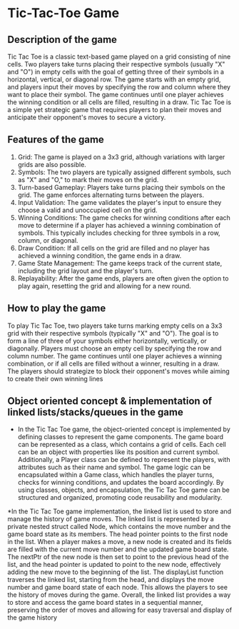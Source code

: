# Tic-Tac-Toe Game 
## Description of the game 

Tic Tac Toe is a classic text-based game played on a grid consisting of nine cells. Two players take turns placing their respective symbols (usually "X" and "O") in empty cells with the goal of getting three of their symbols in a horizontal, vertical, or diagonal row. The game starts with an empty grid, and players input their moves by specifying the row and column where they want to place their symbol. The game continues until one player achieves the winning condition or all cells are filled, resulting in a draw. Tic Tac Toe is a simple yet strategic game that requires players to plan their moves and anticipate their opponent's moves to secure a victory.


## Features of the game 

1) Grid: The game is played on a 3x3 grid, although variations with larger grids are also possible.
2) Symbols: The two players are typically assigned different symbols, such as "X" and "O," to mark their moves on the grid.
3) Turn-based Gameplay: Players take turns placing their symbols on the grid. The game enforces alternating turns between the players.
4) Input Validation: The game validates the player's input to ensure they choose a valid and unoccupied cell on the grid.
5) Winning Conditions: The game checks for winning conditions after each move to determine if a player has achieved a winning combination of symbols. This typically includes checking for three symbols in a row, column, or diagonal.
6) Draw Condition: If all cells on the grid are filled and no player has achieved a winning condition, the game ends in a draw.
7) Game State Management: The game keeps track of the current state, including the grid layout and the player's turn.
8) Replayability: After the game ends, players are often given the option to play again, resetting the grid and allowing for a new round.

## How to play the game 

To play Tic Tac Toe, two players take turns marking empty cells on a 3x3 grid with their respective symbols (typically "X" and "O"). The goal is to form a line of three of your symbols either horizontally, vertically, or diagonally. Players must choose an empty cell by specifying the row and column number. The game continues until one player achieves a winning combination, or if all cells are filled without a winner, resulting in a draw. The players should strategize to block their opponent's moves while aiming to create their own winning lines


## Object oriented concept & implementation of linked lists/stacks/queues in the game

* In the Tic Tac Toe game, the object-oriented concept is implemented by defining classes to represent the game components. The game board can be represented as a class, which contains a grid of cells. Each cell can be an object with properties like its position and current symbol. Additionally, a Player class can be defined to represent the players, with attributes such as their name and symbol. The game logic can be encapsulated within a Game class, which handles the player turns, checks for winning conditions, and updates the board accordingly. By using classes, objects, and encapsulation, the Tic Tac Toe game can be structured and organized, promoting code reusability and modularity.

*In the Tic Tac Toe game implementation, the linked list is used to store and manage the history of game moves. The linked list is represented by a private nested struct called Node, which contains the move number and the game board state as its members. The head pointer points to the first node in the list. When a player makes a move, a new node is created and its fields are filled with the current move number and the updated game board state. The nextPtr of the new node is then set to point to the previous head of the list, and the head pointer is updated to point to the new node, effectively adding the new move to the beginning of the list. The displayList function traverses the linked list, starting from the head, and displays the move number and game board state of each node. This allows the players to see the history of moves during the game. Overall, the linked list provides a way to store and access the game board states in a sequential manner, preserving the order of moves and allowing for easy traversal and display of the game history


